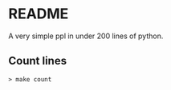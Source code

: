 # README

A very simple ppl in under 200 lines of python.

## Count lines
```console
> make count
```
